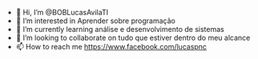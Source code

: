- 👋 Hi, I’m @BOBLucasAvilaTI
- 👀 I’m interested in  Aprender sobre programação
- 🌱 I’m currently learning  análise e desenvolvimento de sistemas
- 💞️ I’m looking to collaborate on  tudo que estiver dentro do meu alcance
- 📫 How to reach me  https://www.facebook.com/lucaspnc
